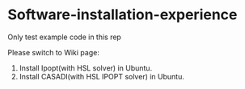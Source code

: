 # Software-installation-experience

Only test example code in this rep

Please switch to Wiki page:

1. Install Ipopt(with HSL solver) in Ubuntu.
2. Install CASADI(with HSL IPOPT solver) in Ubuntu.

